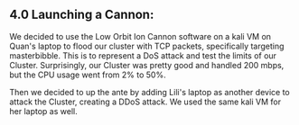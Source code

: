 <h2>4.0 Launching a Cannon:</h2>
We decided to use the Low Orbit Ion Cannon software on a kali VM on Quan's laptop to flood our cluster with TCP packets, specifically targeting masterbibble. This is to represent a DoS attack and test the limits of our Cluster. Surprisingly, our Cluster was pretty good and handled 200 mbps, but the CPU usage went from 2% to 50%. 

Then we decided to up the ante by adding Lili's laptop as another device to attack the Cluster, creating a DDoS attack. We used the same kali VM for her laptop as well. 
